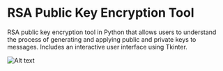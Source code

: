 # RSA Public Key Encryption Tool
RSA public key encryption tool in Python that allows users to understand the process of generating and applying public and private keys to messages. Includes an interactive user interface using Tkinter.

![Alt text](/py-rsa/screenshots/symmetric_string_encryption.png?raw=true "Optional Title")

